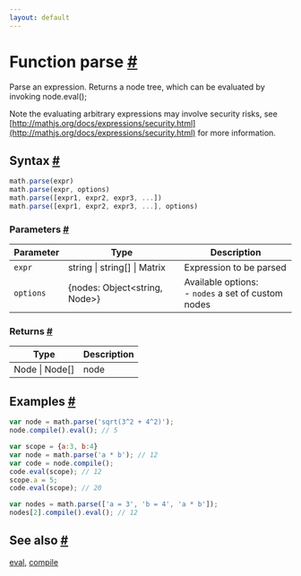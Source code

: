 ```yaml
---
layout: default
---
```


<!-- Note: This file is automatically generated from source code comments. Changes made in this file will be overridden. -->

<h1 id="function-parse">Function parse <a href="#function-parse" title="Permalink">#</a></h1>

Parse an expression. Returns a node tree, which can be evaluated by
invoking node.eval();

Note the evaluating arbitrary expressions may involve security risks,
see [http://mathjs.org/docs/expressions/security.html](http://mathjs.org/docs/expressions/security.html) for more information.


<h2 id="syntax">Syntax <a href="#syntax" title="Permalink">#</a></h2>

```js
math.parse(expr)
math.parse(expr, options)
math.parse([expr1, expr2, expr3, ...])
math.parse([expr1, expr2, expr3, ...], options)
```

<h3 id="parameters">Parameters <a href="#parameters" title="Permalink">#</a></h3>

Parameter | Type | Description
--------- | ---- | -----------
`expr` | string &#124; string[] &#124; Matrix | Expression to be parsed
`options` | {nodes: Object&lt;string, Node&gt;} | Available options:</br>- `nodes` a set of custom nodes

<h3 id="returns">Returns <a href="#returns" title="Permalink">#</a></h3>

Type | Description
---- | -----------
Node &#124; Node[] | node


<h2 id="examples">Examples <a href="#examples" title="Permalink">#</a></h2>

```js
var node = math.parse('sqrt(3^2 + 4^2)');
node.compile().eval(); // 5

var scope = {a:3, b:4}
var node = math.parse('a * b'); // 12
var code = node.compile();
code.eval(scope); // 12
scope.a = 5;
code.eval(scope); // 20

var nodes = math.parse(['a = 3', 'b = 4', 'a * b']);
nodes[2].compile().eval(); // 12
```


<h2 id="see-also">See also <a href="#see-also" title="Permalink">#</a></h2>

[eval](eval.html),
[compile](compile.html)
